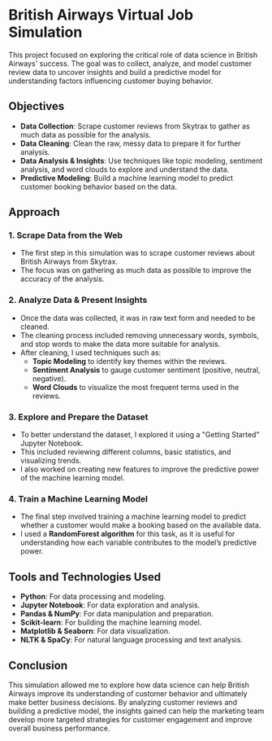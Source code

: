 # British Airways Virtual Job Simulation

This project focused on exploring the critical role of data science in British Airways' success. The goal was to collect, analyze, and model customer review data to uncover insights and build a predictive model for understanding factors influencing customer buying behavior.

## Objectives

- **Data Collection**: Scrape customer reviews from Skytrax to gather as much data as possible for the analysis.
- **Data Cleaning**: Clean the raw, messy data to prepare it for further analysis.
- **Data Analysis & Insights**: Use techniques like topic modeling, sentiment analysis, and word clouds to explore and understand the data.
- **Predictive Modeling**: Build a machine learning model to predict customer booking behavior based on the data.

## Approach

### 1. **Scrape Data from the Web**
   - The first step in this simulation was to scrape customer reviews about British Airways from Skytrax.
   - The focus was on gathering as much data as possible to improve the accuracy of the analysis.

### 2. **Analyze Data & Present Insights**
   - Once the data was collected, it was in raw text form and needed to be cleaned.
   - The cleaning process included removing unnecessary words, symbols, and stop words to make the data more suitable for analysis.
   - After cleaning, I used techniques such as:
     - **Topic Modeling** to identify key themes within the reviews.
     - **Sentiment Analysis** to gauge customer sentiment (positive, neutral, negative).
     - **Word Clouds** to visualize the most frequent terms used in the reviews.

### 3. **Explore and Prepare the Dataset**
   - To better understand the dataset, I explored it using a "Getting Started" Jupyter Notebook.
   - This included reviewing different columns, basic statistics, and visualizing trends.
   - I also worked on creating new features to improve the predictive power of the machine learning model.

### 4. **Train a Machine Learning Model**
   - The final step involved training a machine learning model to predict whether a customer would make a booking based on the available data.
   - I used a **RandomForest algorithm** for this task, as it is useful for understanding how each variable contributes to the model’s predictive power.

## Tools and Technologies Used

- **Python**: For data processing and modeling.
- **Jupyter Notebook**: For data exploration and analysis.
- **Pandas & NumPy**: For data manipulation and preparation.
- **Scikit-learn**: For building the machine learning model.
- **Matplotlib & Seaborn**: For data visualization.
- **NLTK & SpaCy**: For natural language processing and text analysis.

## Conclusion

This simulation allowed me to explore how data science can help British Airways improve its understanding of customer behavior and ultimately make better business decisions. By analyzing customer reviews and building a predictive model, the insights gained can help the marketing team develop more targeted strategies for customer engagement and improve overall business performance.
